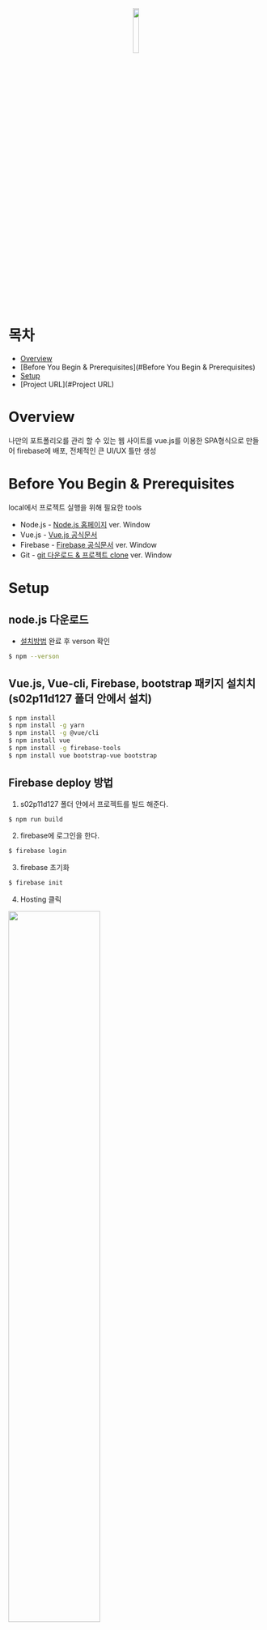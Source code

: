 <div align="center">
    <img src="https://cdn4.iconfinder.com/data/icons/heroes-villains-vol-2-colored/100/Ironman_Mark_45-512.png" width="15%">
</div>

# 목차
* [Overview](#Overview)
* [Before You Begin & Prerequisites](#Before You Begin & Prerequisites)
* [Setup](#Setup)
* [Project URL](#Project URL)


# Overview
나만의 포트폴리오를 관리 할 수 있는 웹 사이트를 vue.js를 이용한 SPA형식으로 만들어  firebase에 배포, 전체적인 큰 UI/UX 틀만 생성

# Before You Begin & Prerequisites
local에서 프로젝트 실행을 위해 필요한 tools

* Node.js - [Node.js 홈페이지](http://nodejs.org/) ver. Window
* Vue.js - [Vue.js 공식문서](https://kr.vuejs.org/v2/guide/) 
* Firebase - [Firebase 공식문서](https://firebase.google.com/docs?hl=ko) ver. Window
* Git - [git 다운로드 & 프로젝트 clone](https://git-scm.com/downloads) ver. Window

# Setup

## node.js 다운로드

* [설치방법](https://javacpro.tistory.com/62) 완료 후 verson 확인 
```bash
$ npm --verson
```

## Vue.js, Vue-cli, Firebase, bootstrap 패키지 설치치 (s02p11d127 폴더 안에서 설치)
```bash
$ npm install
$ npm install -g yarn
$ npm install -g @vue/cli
$ npm install vue
$ npm install -g firebase-tools
$ npm install vue bootstrap-vue bootstrap
```

## Firebase deploy 방법

1. s02p11d127 폴더 안에서 프로젝트를 빌드 해준다.
```bash
$ npm run build
```

2. firebase에 로그인을 한다.
```bash
$ firebase login
```

3. firebase 초기화
```bash
$ firebase init
```

4. Hosting 클릭

<img src="https://miro.medium.com/proxy/1*0QZZD7Fcujvc4ve6nsybUA.png" width="60%">

5. 그 다음 어느 디렉터리를 'Public' 디렉터리로 삼을 것인지 물어 봄 -> npm run build로 만들어진 dist 폴더를 선택

6. 이어지는 “Configure as a single-page app (rewrite all urls to /index.html)?” 물음에는 디폴트로 N을 선택하고 엔터키

7. firebase 배포
```bash
$ firebase deploy
```

# Project URL 
* [클릭](https://s02p11d127.firebaseapp.com/)




